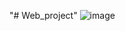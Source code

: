 "# Web_project" 
![image](https://user-images.githubusercontent.com/66902835/169726098-cea0ee36-d4fd-4df7-a035-026970741e07.png)

